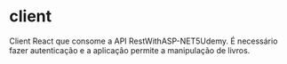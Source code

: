# client
Client React que consome a API RestWithASP-NET5Udemy. É necessário fazer autenticação e a aplicação permite a manipulação de livros.
